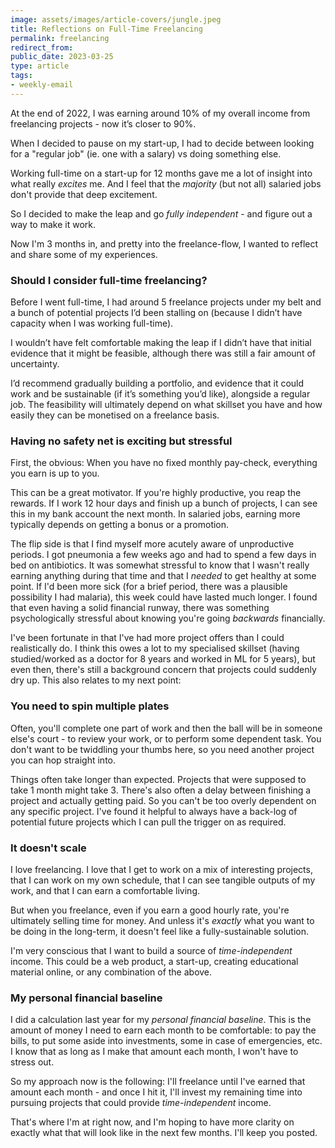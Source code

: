 ```yaml
---
image: assets/images/article-covers/jungle.jpeg
title: Reflections on Full-Time Freelancing
permalink: freelancing
redirect_from: 
public_date: 2023-03-25
type: article
tags:
- weekly-email
---
```


At the end of 2022, I was earning around 10% of my overall income from freelancing projects - now it’s closer to 90%.

When I decided to pause on my start-up, I had to decide between looking for a "regular job" (ie. one with a salary) vs doing something else.

Working full-time on a start-up for 12 months gave me a lot of insight into what really _excites_ me. And I feel that the _majority_ (but not all) salaried jobs don't provide that deep excitement.

So I decided to make the leap and go _fully_ _independent_ - and figure out a way to make it work.

Now I'm 3 months in, and pretty into the freelance-flow, I wanted to reflect and share some of my experiences.


### Should I consider full-time freelancing?

Before I went full-time, I had around 5 freelance projects under my belt and a bunch of potential projects I’d been stalling on (because I didn’t have capacity when I was working full-time).

I wouldn’t have felt comfortable making the leap if I didn’t have that initial evidence that it might be feasible, although there was still a fair amount of uncertainty.

I’d recommend gradually building a portfolio, and evidence that it could work and be sustainable (if it’s something you’d like), alongside a regular job. The feasibility will ultimately depend on what skillset you have and how easily they can be monetised on a freelance basis.


### Having no safety net is exciting but stressful

First, the obvious: When you have no fixed monthly pay-check, everything you earn is up to you.

This can be a great motivator. If you're highly productive, you reap the rewards. If I work 12 hour days and finish up a bunch of projects, I can see this in my bank account the next month. In salaried jobs, earning more typically depends on getting a bonus or a promotion.

The flip side is that I find myself more acutely aware of unproductive periods. I got pneumonia a few weeks ago and had to spend a few days in bed on antibiotics. It was somewhat stressful to know that I wasn't really earning anything during that time and that I _needed_ to get healthy at some point. If I'd been more sick (for a brief period, there was a plausible possibility I had malaria), this week could have lasted much longer. I found that even having a solid financial runway, there was something psychologically stressful about knowing you're going *backwards* financially.

I've been fortunate in that I've had more project offers than I could realistically do. I think this owes a lot to my specialised skillset (having studied/worked as a doctor for 8 years and worked in ML for 5 years), but even then, there's still a background concern that projects could suddenly dry up. This also relates to my next point:

### You need to spin multiple plates

Often, you'll complete one part of work and then the ball will be in someone else's court - to review your work, or to perform some dependent task. You don't want to be twiddling your thumbs here, so you need another project you can hop straight into.

Things often take longer than expected. Projects that were supposed to take 1 month might take 3. There's also often a delay between finishing a project and actually getting paid. So you can't be too overly dependent on any specific project. I've found it helpful to always have a back-log of potential future projects which I can pull the trigger on as required.

### It doesn't scale

I love freelancing. I love that I get to work on a mix of interesting projects, that I can work on my own schedule, that I can see tangible outputs of my work, and that I can earn a comfortable living.

But when you freelance, even if you earn a good hourly rate, you're ultimately selling time for money. And unless it's _exactly_ what you want to be doing in the long-term, it doesn't feel like a fully-sustainable solution.

I'm very conscious that I want to build a source of _time-independent_ income. This could be a web product, a start-up, creating educational material online, or any combination of the above.

### My personal financial baseline

I did a calculation last year for my _personal financial baseline_. This is the amount of money I need to earn each month to be comfortable: to pay the bills, to put some aside into investments, some in case of emergencies, etc. I know that as long as I make that amount each month, I won't have to stress out.

So my approach now is the following: I'll freelance until I've earned that amount each month - and once I hit it, I'll invest my remaining time into pursuing projects that could provide _time-independent_ income.

That's where I'm at right now, and I'm hoping to have more clarity on exactly what that will look like in the next few months. I'll keep you posted.